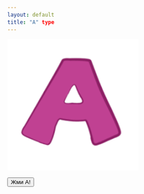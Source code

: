 ```yaml
---
layout: default
title: "A" type
---
```


<img src="/_layouts/A.png" alt="A" width="300">

<br />

<button onclick="alert('Кнопка A нажата!')">Жми A!</button>
